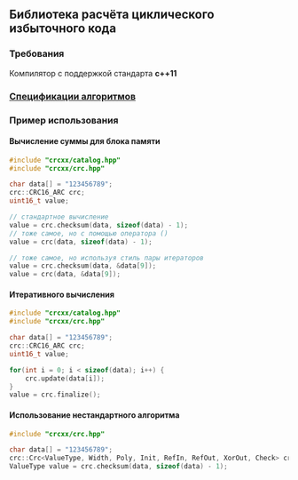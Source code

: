 ## Библиотека расчёта циклического избыточного кода

### Требования
Компилятор с поддержкой стандарта **c++11**

### [Спецификации алгоритмов](./CATALOG.md)

### Пример использования
#### Вычисление суммы для блока памяти
```cxx
#include "crcxx/catalog.hpp"
#include "crcxx/crc.hpp"

char data[] = "123456789";
crc::CRC16_ARC crc;
uint16_t value;

// стандартное вычисление
value = crc.checksum(data, sizeof(data) - 1);
// тоже самое, но с помощью оператора ()
value = crc(data, sizeof(data) - 1);

// тоже самое, но используя стиль пары итераторов
value = crc.checksum(data, &data[9]);
value = crc(data, &data[9]);
```

#### Итеративного вычисления
```cxx
#include "crcxx/catalog.hpp"
#include "crcxx/crc.hpp"

char data[] = "123456789";
crc::CRC16_ARC crc;
uint16_t value;

for(int i = 0; i < sizeof(data); i++) {
    crc.update(data[i]);
}
value = crc.finalize();
```

#### Использование нестандартного алгоритма
```cxx
#include "crcxx/crc.hpp"

char data[] = "123456789";
crc::Crc<ValueType, Width, Poly, Init, RefIn, RefOut, XorOut, Check> crc;
ValueType value = crc.checksum(data, sizeof(data) - 1);
```
